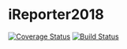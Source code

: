 # iReporter2018
[![Coverage Status](https://coveralls.io/repos/github/scott-kenya/iReporter2018/badge.svg?branch=develop)](https://coveralls.io/github/scott-kenya/iReporter2018?branch=develop)
[![Build Status](https://travis-ci.com/scott-kenya/iReporter2018.svg?branch=develop)](https://travis-ci.com/scott-kenya/iReporter2018)

